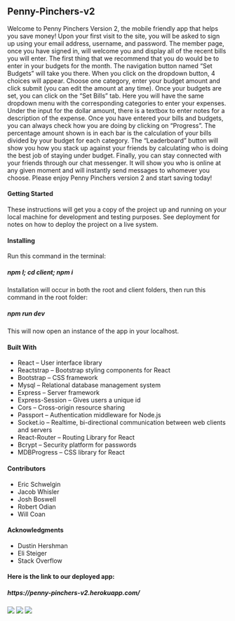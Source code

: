 <h2>Penny-Pinchers-v2</h2>

<p>
Welcome to Penny Pinchers Version 2, the mobile friendly app that helps you save money! Upon your first visit to the site, you will be asked to sign up using your email address, username, and password.  The member page, once you have signed in, will welcome you and display all of the recent bills you will enter.  The first thing that we recommend that you do would be to enter in your budgets for the month.  The navigation button named “Set Budgets” will take you there.  When you click on the dropdown button, 4 choices will appear.  Choose one category, enter your budget amount and click submit (you can edit the amount at any time).   Once your budgets are set, you can click on the “Set Bills” tab.  Here you will have the same dropdown menu with the corresponding categories to enter your expenses.  Under the input for the dollar amount, there is a textbox to enter notes for a description of the expense.  Once you have entered your bills and budgets, you can always check how you are doing by clicking on “Progress”.  The percentage amount shown is in each bar is the calculation of your bills divided by your budget for each category.  The “Leaderboard” button will show you how you stack up against your friends by calculating who is doing the best job of staying under budget.  Finally, you can stay connected with your friends through our chat messenger.  It will show you who is online at any given moment and will instantly send messages to whomever you choose.  Please enjoy Penny Pinchers version 2 and start saving today!
</p>
<h4>Getting Started</h4>
<p>
These instructions will get you a copy of the project up and running on your local machine for development and testing purposes. See deployment for notes on how to deploy the project on a live system.
</p>
<p>
<h4>Installing</h4>
</p>
<p>
Run this command in the terminal: 
</p>
<p>
<h5>npm I; cd client; npm i</h5>
</p>
<p>
Installation will occur in both the root and client folders, then run this command in the root folder:
</p>
<p>
<h5>npm run dev</h5>
</p>
<p>
This will now open an instance of the app in your localhost.
</p>
<p>
<h4>Built With</h4>
<ul>
<li>	React – User interface library </li>
<li>	Reactstrap – Bootstrap styling components for React </li>
<li>	Bootstrap – CSS framework </li>
<li>	Mysql – Relational database management system </li>
<li>	Express – Server framework </li>
<li>	Express-Session – Gives users a unique id </li>
<li>	Cors – Cross-origin resource sharing </li>
<li>	Passport – Authentication middleware for Node.js </li>
<li>	Socket.io – Realtime, bi-directional communication between web clients and servers </li>
<li>	React-Router – Routing Library for React </li>
<li>	Bcrypt – Security platform for passwords </li>
<li>	MDBProgress – CSS library for React </li>
</ul>
</p>
<h4>Contributors</h4>
<ul>
<li>	Eric Schwelgin </li>
<li>	Jacob Whisler </li>
<li>	Josh Boswell </li>
<li>	Robert Odian </li>
<li>	Will Coan </li>
</ul>
<h4>Acknowledgments</h4>
<ul>
<li>	Dustin Hershman </li>
<li>	Eli Steiger </li>
<li>	Stack Overflow </li>
</ul>
<h4>Here is the link to our deployed app:</h4>
<h5>https://penny-pinchers-v2.herokuapp.com/</h5>

<img src='https://github.com/eschwelgin/penny-pinchers-v2/blob/master/penny-pinchers01.png' />

<img src='https://github.com/eschwelgin/penny-pinchers-v2/blob/master/penny-pinchers02.png' />

<img src='https://github.com/eschwelgin/penny-pinchers-v2/blob/master/penny-pinchers03.png' />

